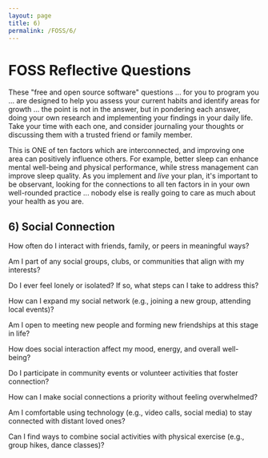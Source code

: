 ```yaml
---
layout: page
title: 6)
permalink: /FOSS/6/
---
```


# FOSS Reflective Questions
These "free and open source software" questions ... for you to program you ... are designed to help you assess your current habits and identify areas for growth ... the point is not in the answer, but in pondering each answer, doing your own research and implementing your findings in your daily life. Take your time with each one, and consider journaling your thoughts or discussing them with a trusted friend or family member.

This is ONE of ten factors which are interconnected, and improving one area can positively influence others. For example, better sleep can enhance mental well-being and physical performance, while stress management can improve sleep quality. As you implement and *live* your plan, it's important to be observant, looking for the connections to all ten factors in in your own well-rounded practice ... nobody else is really going to care as much about your health as you are.

## 6) Social Connection

How often do I interact with friends, family, or peers in meaningful ways?

Am I part of any social groups, clubs, or communities that align with my interests?

Do I ever feel lonely or isolated? If so, what steps can I take to address this?

How can I expand my social network (e.g., joining a new group, attending local events)?

Am I open to meeting new people and forming new friendships at this stage in life?

How does social interaction affect my mood, energy, and overall well-being?

Do I participate in community events or volunteer activities that foster connection?

How can I make social connections a priority without feeling overwhelmed?

Am I comfortable using technology (e.g., video calls, social media) to stay connected with distant loved ones?

Can I find ways to combine social activities with physical exercise (e.g., group hikes, dance classes)?
